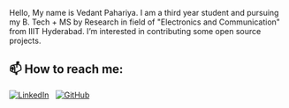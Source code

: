 Hello, My name is Vedant Pahariya. I am a third year student and pursuing my B. Tech + MS by Research in field of "Electronics and Communication" from IIIT Hyderabad. 
I’m interested in contributing some open source projects.

## 📫 How to reach me:

[![LinkedIn](https://img.shields.io/badge/-LinkedIn-blue?style=flat&logo=Linkedin&logoColor=white)](https://in.linkedin.com/in/vedant-pahariya) &nbsp;
 [![GitHub](https://img.shields.io/badge/-GitHub-black?style=flat&logo=github)](https://github.com/VedantPahariya)

<!---
VedantPahariya/VedantPahariya is a ✨ special ✨ repository because its `README.md` (this file) appears on your GitHub profile.
You can click the Preview link to take a look at your changes.
--->
